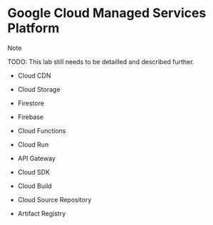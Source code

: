 # Google Cloud Managed Services Platform

> [!NOTE]  
> TODO: This lab still needs to be detailled and described further.

- Cloud CDN
- Cloud Storage
- Firestore
- Firebase
- Cloud Functions
- Cloud Run
- API Gateway

- Cloud SDK
- Cloud Build
- Cloud Source Repository
- Artifact Registry
